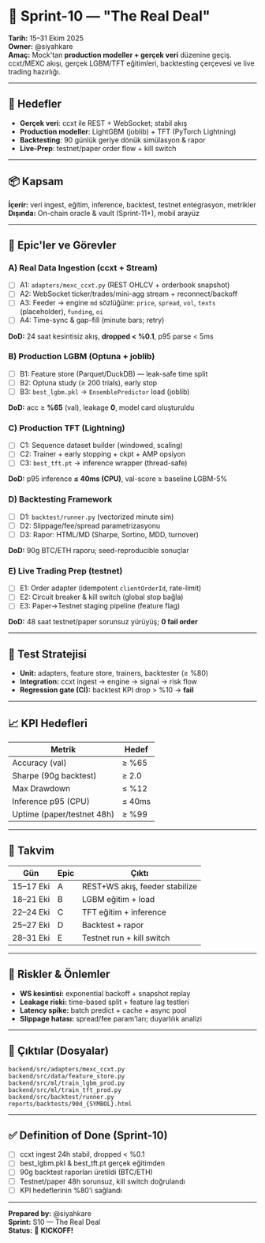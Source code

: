 # 🚀 Sprint-10 — "The Real Deal"

**Tarih:** 15–31 Ekim 2025  
**Owner:** @siyahkare  
**Amaç:** Mock'tan **production modeller + gerçek veri** düzenine geçiş. ccxt/MEXC akışı, gerçek LGBM/TFT eğitimleri, backtesting çerçevesi ve live trading hazırlığı.

---

## 🎯 Hedefler

- **Gerçek veri**: ccxt ile REST + WebSocket; stabil akış
- **Production modeller**: LightGBM (joblib) + TFT (PyTorch Lightning)
- **Backtesting**: 90 günlük geriye dönük simülasyon & rapor
- **Live-Prep**: testnet/paper order flow + kill switch

---

## 📦 Kapsam

**İçerir:** veri ingest, eğitim, inference, backtest, testnet entegrasyon, metrikler  
**Dışında:** On-chain oracle & vault (Sprint-11+), mobil arayüz

---

## 🧩 Epic'ler ve Görevler

### A) Real Data Ingestion (ccxt + Stream)

- [ ] A1: `adapters/mexc_ccxt.py` (REST OHLCV + orderbook snapshot)
- [ ] A2: WebSocket ticker/trades/mini-agg stream + reconnect/backoff
- [ ] A3: Feeder → engine `md` sözlüğüne: `price`, `spread`, `vol`, `texts` (placeholder), `funding`, `oi`
- [ ] A4: Time-sync & gap-fill (minute bars; retry)

**DoD:** 24 saat kesintisiz akış, **dropped < %0.1**, p95 parse < 5ms

### B) Production LGBM (Optuna + joblib)

- [ ] B1: Feature store (Parquet/DuckDB) — leak-safe time split
- [ ] B2: Optuna study (≥ 200 trials), early stop
- [ ] B3: `best_lgbm.pkl` → `EnsemblePredictor` load (joblib)

**DoD:** acc ≥ **%65** (val), leakage **0**, model card oluşturuldu

### C) Production TFT (Lightning)

- [ ] C1: Sequence dataset builder (windowed, scaling)
- [ ] C2: Trainer + early stopping + ckpt + AMP opsiyon
- [ ] C3: `best_tft.pt` → inference wrapper (thread-safe)

**DoD:** p95 inference **≤ 40ms (CPU)**, val-score ≥ baseline LGBM-5%

### D) Backtesting Framework

- [ ] D1: `backtest/runner.py` (vectorized minute sim)
- [ ] D2: Slippage/fee/spread parametrizasyonu
- [ ] D3: Rapor: HTML/MD (Sharpe, Sortino, MDD, turnover)

**DoD:** 90g BTC/ETH raporu; seed-reproducible sonuçlar

### E) Live Trading Prep (testnet)

- [ ] E1: Order adapter (idempotent `clientOrderId`, rate-limit)
- [ ] E2: Circuit breaker & kill switch (global stop bağla)
- [ ] E3: Paper→Testnet staging pipeline (feature flag)

**DoD:** 48 saat testnet/paper sorunsuz yürüyüş; **0 fail order**

---

## 🧪 Test Stratejisi

- **Unit:** adapters, feature store, trainers, backtester (≥ %80)
- **Integration:** ccxt ingest → engine → signal → risk flow
- **Regression gate (CI):** backtest KPI drop > %10 → **fail**

---

## 📈 KPI Hedefleri

| Metrik                      | Hedef     |
| --------------------------- | --------- |
| Accuracy (val)              | ≥ %65     |
| Sharpe (90g backtest)       | ≥ 2.0     |
| Max Drawdown                | ≤ %12     |
| Inference p95 (CPU)         | ≤ 40ms    |
| Uptime (paper/testnet 48h)  | ≥ %99     |

---

## 📅 Takvim

| Gün         | Epic | Çıktı                        |
| ----------- | ---- | ---------------------------- |
| 15–17 Eki   | A    | REST+WS akış, feeder stabilize |
| 18–21 Eki   | B    | LGBM eğitim + load           |
| 22–24 Eki   | C    | TFT eğitim + inference       |
| 25–27 Eki   | D    | Backtest + rapor             |
| 28–31 Eki   | E    | Testnet run + kill switch    |

---

## 🔐 Riskler & Önlemler

- **WS kesintisi:** exponential backoff + snapshot replay
- **Leakage riski:** time-based split + feature lag testleri
- **Latency spike:** batch predict + cache + async pool
- **Slippage hatası:** spread/fee param'ları; duyarlılık analizi

---

## 🧾 Çıktılar (Dosyalar)

```
backend/src/adapters/mexc_ccxt.py
backend/src/data/feature_store.py
backend/src/ml/train_lgbm_prod.py
backend/src/ml/train_tft_prod.py
backend/src/backtest/runner.py
reports/backtests/90d_{SYMBOL}.html
```

---

## ✅ Definition of Done (Sprint-10)

- [ ] ccxt ingest 24h stabil, dropped < %0.1
- [ ] best_lgbm.pkl & best_tft.pt gerçek eğitimden
- [ ] 90g backtest raporları üretildi (BTC/ETH)
- [ ] Testnet/paper 48h sorunsuz, kill switch doğrulandı
- [ ] KPI hedeflerinin %80'i sağlandı

---

**Prepared by:** @siyahkare  
**Sprint:** S10 — The Real Deal  
**Status:** 🚀 **KICKOFF!**

